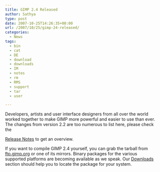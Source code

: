 ```yaml
---
title: GIMP 2.4 Released
author: Sathya
type: post
date: 2007-10-25T14:26:35+00:00
url: /2007/10/25/gimp-24-released/
categories:
  - News
tags:
  - bin
  - cat
  - DE
  - download
  - downloads
  - IM
  - notes
  - rm
  - RMS
  - support
  - tar
  - user

---
```

<!--StartFragment -->Developers, artists and user interface designers from all over the world worked together to make GIMP more powerful and easier to use than ever. The changes from version 2.2 are too numerous to list here, please check the 

[Release Notes][1] to get an overview.

If you want to compile GIMP 2.4 yourself, you can grab the tarball from [ftp.gimp.org][2] or one of its mirrors. Binary packages for the various supported platforms are becoming available as we speak. Our [Downloads][3] section should help you to locate the package for your system.

 [1]: https://www.gimp.org/release-notes/gimp-2.4.html
 [2]: https://gimp.org/downloads/#mirrors
 [3]: https://gimp.org/downloads/
